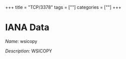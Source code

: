+++
title = "TCP/3378"
tags = [""]
categories = [""]
+++

# IANA Data

_Name:_ wsicopy

_Description:_ WSICOPY

